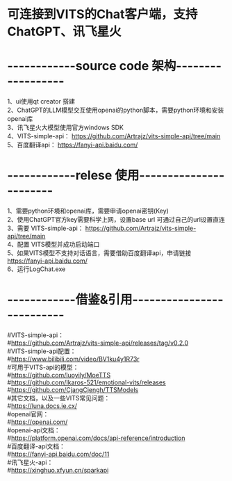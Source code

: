 # 可连接到VITS的Chat客户端，支持ChatGPT、讯飞星火  
  
# ------------source code 架构------------------  
1、ui使用qt creator 搭建  
2、ChatGPT的LLM模型交互使用openai的python脚本，需要python环境和安装openai库  
3、讯飞星火大模型使用官方windows SDK  
4、VITS-simple-api：	https://github.com/Artrajz/vits-simple-api/tree/main  
5、百度翻译api：	https://fanyi-api.baidu.com/  
  
# ------------relese 使用-----------------------  
1、需要python环境和openai库，需要申请openai密钥(Key)  
2、使用ChatGPT官方key需要科学上网，设置base url 可通过自己的url设置直连  
3、需要 VITS-simple-api： https://github.com/Artrajz/vits-simple-api/tree/main  
4、配置 VITS模型并成功启动端口  
5、如果VITS模型不支持对话语言，需要借助百度翻译api，申请链接 https://fanyi-api.baidu.com/  
6、运行LogChat.exe  
  
# ------------借鉴&引用--------------------------  
#VITS-simple-api：  
#https://github.com/Artrajz/vits-simple-api/releases/tag/v0.2.0  
#VITS-simple-api配置：  
#https://www.bilibili.com/video/BV1ku4y1R73r  
#可用于VITS-api的模型：  
#https://github.com/luoyily/MoeTTS  
#https://github.com/Ikaros-521/emotional-vits/releases  
#https://github.com/CjangCjengh/TTSModels  
#其它文档，以及一些VITS常见问题：  
#https://luna.docs.ie.cx/  
#openai官网：  
#https://openai.com/  
#openai-api文档：  
#https://platform.openai.com/docs/api-reference/introduction  
#百度翻译-api文档：  
#https://fanyi-api.baidu.com/doc/11  
#讯飞星火-api：  
#https://xinghuo.xfyun.cn/sparkapi  
